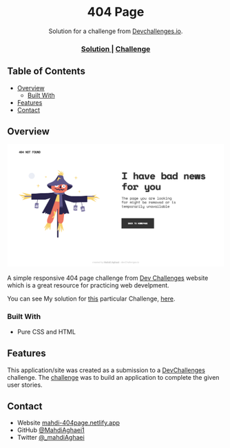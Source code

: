 <h1 align="center">404 Page</h1>

<div align="center">
   Solution for a challenge from  <a href="http://devchallenges.io" target="_blank">Devchallenges.io</a>.
</div>

<div align="center">
  <h3>
    <a href="https://mahdi-404page.netlify.app/">
      Solution
    </a>
    <span> | </span>
    <a href="https://devchallenges.io/challenges/wBunSb7FPrIepJZAg0sY">
      Challenge
    </a>
  </h3>
</div>

## Table of Contents

- [Overview](#overview)
  - [Built With](#built-with)
- [Features](#features)
- [Contact](#contact)

## Overview

![screenshot](.github/images/overview.png)

A simple responsive 404 page challenge from [Dev Challenges](https://devchallenges.io/) website which is a great resource for practicing web develpment.

You can see My solution for [this](https://devchallenges.io/challenges/wBunSb7FPrIepJZAg0sY) particular Challenge, [here](https://mahdi-404page.netlify.app/).

### Built With

- Pure CSS and HTML

## Features

This application/site was created as a submission to a [DevChallenges](https://devchallenges.io/challenges) challenge. The [challenge](https://devchallenges.io/challenges/wBunSb7FPrIepJZAg0sY) was to build an application to complete the given user stories.

## Contact

- Website [mahdi-404page.netlify.app](https://mahdi-404page.netlify.app/)
- GitHub [@MahdiAghaei1](https://github.com/MahdiAghaei1)
- Twitter [@\_mahdiAghaei](https://twitter.com/_mahdiAghaei)
